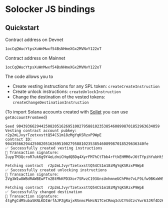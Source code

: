 # Solocker JS bindings

## Quickstart

Contract address on Devnet

```
1ocCqQWucYtpsXuWnMwxf54BsNHmeXGx2MVNvY122oT 
```

Contract address on Mainnet

```
1ocCqQWucYtpsXuWnMwxf54BsNHmeXGx2MVNvY122oT 
```

The code allows you to

- Create vesting instructions for any SPL token: `createCreateInstruction`
- Create unlock instructions: `createUnlockInstruction`
- Change the destination of the vested tokens: `createChangeDestinationInstruction`

(To import Solana accounts created with [Sollet](https://sollet.io) you can use `getAccountFromSeed`)

```
Seed 9043936629442508205162695100279588102353854608998701852963634059
Vesting contract account pubkey:  r2p2mLJvyrTzetxxsttQ54CS1m18zMgYqKSRzxP9WpE
contract ID:  90439366294425082051626951002795881023538546089987018529636340fe
✅ Successfully created vesting instructions
🚚 Transaction signature: 2uypTM3QcroR7uk6g9Y4eLdniCHqdQBDq4XyrFM7hCtTbb4rftkEHMM6vJ6tTYpihYubHt55xWD86vHB857bqXXb

Fetching contract  r2p2mLJvyrTzetxxsttQ54CS1m18zMgYqKSRzxP9WpE
✅ Successfully created unlocking instructions
🚚 Transaction signature: 2Vg3W1w8WBdRAWBEwFTn2BtMkKPD3Xor7SRvzC193UnsUnhmneUChPHe7vLF9Lfw9BKxWH5JbbJmnda4XztHMVHz

Fetching contract  r2p2mLJvyrTzetxxsttQ54CS1m18zMgYqKSRzxP9WpE
✅ Successfully changed destination
🚚 Transaction signature: 4tgPgCdM5ubaSKNLKD1WrfAJPZgRajxRSnmcPkHcN1TCeCRmq3cUCYVdCzsYwr63JRf4D2K1UZnt8rwu2pkGxeYe
```
